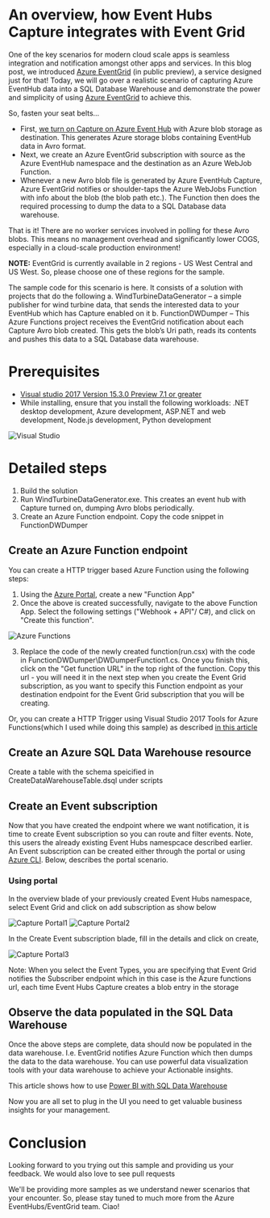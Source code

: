 # An overview, how Event Hubs Capture integrates with Event Grid 

One of the key scenarios for modern cloud scale apps is seamless integration and notification amongst other apps and services. In this blog post, we introduced [Azure EventGrid](https://azure.microsoft.com/blog/introducing-azure-event-grid-an-event-service-for-modern-applications/) (in public preview), a service designed just for that!
Today, we will go over a realistic scenario of capturing Azure EventHub data into a SQL Database Warehouse and demonstrate the power and simplicity of using [Azure EventGrid](https://docs.microsoft.com/azure/event-grid/overview) to achieve this.

So, fasten your seat belts…
*	First, [we turn on Capture on Azure Event Hub](https://docs.microsoft.com/azure/event-hubs/event-hubs-capture-overview) with Azure blob storage as destination. This generates Azure storage blobs containing EventHub data in Avro format.
*	Next, we create an Azure EventGrid subscription with source as the Azure EventHub namespace and the destination as an Azure WebJob Function.
*	Whenever a new Avro blob file is generated by Azure EventHub Capture, Azure EventGrid notifies or shoulder-taps the Azure WebJobs Function with info about the blob (the blob path etc.). The Function then does the required processing to dump the data to a SQL Database data warehouse.

That is it! There are no worker services involved in polling for these Avro blobs. This means no management overhead and significantly lower COGS, especially in a cloud-scale production environment!

**NOTE:** EventGrid is currently available in 2 regions - US West Central and US West. So, please choose one of these regions for the sample.

The sample code for this scenario is here. It consists of a solution with projects that do the following
a.	WindTurbineDataGenerator – a simple publisher for wind turbine data, that sends the interested data to your EventHub which has Capture enabled on it
b.	FunctionDWDumper – This Azure Functions project receives the EventGrid notification about each Capture Avro blob created. This gets the blob’s Uri path, reads its contents and pushes this data to a SQL Database data warehouse.

# Prerequisites
*	[Visual studio 2017 Version 15.3.0 Preview 7.1 or greater](https://www.visualstudio.com/vs/preview/)
*	While installing, ensure that you install the following workloads: .NET desktop development, Azure development, ASP.NET and web development, Node.js development, Python development

![Visual Studio](./media/EventCaptureGridDemo1.png)

# Detailed steps
1. Build the solution
2. Run WindTurbineDataGenerator.exe. This creates an event hub with Capture turned on, dumping Avro blobs periodically.
3. Create an Azure Function endpoint. Copy the code snippet in FunctionDWDumper

## Create an Azure Function endpoint
You can create a HTTP trigger based Azure Function using the following steps:

1. Using the [Azure Portal](https://ms.portal.azure.com), create a new "Function App"
2. Once the above is created successfully, navigate to the above Function App. Select the following settings ("Webhook + API"/ C#), and click on "Create this function".

![Azure Functions](./media/EventCaptureGridDemo2.png)

3. Replace the code of the newly created function(run.csx) with the code in FunctionDWDumper\DWDumperFunction1.cs. Once you finish this, click on the "Get function URL" in the top right of the function. Copy this url - you will need it in the next step when you create the Event Grid subscription, as you want to specify this Function endpoint as your destination endpoint for the Event Grid subscription that you will be creating.

Or, you can create a HTTP Trigger using Visual Studio 2017 Tools for Azure Functions(which I used while doing this sample) as described [in this article](https://blogs.msdn.microsoft.com/webdev/2017/05/10/azure-function-tools-for-visual-studio-2017/)

## Create an Azure SQL Data Warehouse resource
Create a table with the schema speicified in CreateDataWarehouseTable.dsql under scripts

## Create an Event subscription
Now that you have created the endpoint where we want notification, it is time to create Event subscription so you can route and filter events. Note, this users the already existing Event Hubs namespcace described earlier.
An Event subscription can be created either through the portal or using [Azure CLI](https://docs.microsoft.com/azure/event-grid/custom-event-quickstart). Below, describes the portal scenario.

### Using portal
In the overview blade of your previously created Event Hubs namespace, select Event Grid and click on add subscription as show below

![Capture Portal1](./media/EventCaptureGridDemo3.png)
![Capture Portal2](./media/EventCaptureGridDemo4.png)

In the Create Event subscription blade, fill in the details and click on create,

![Capture Portal3](./media/EventCaptureGridDemo5.png)

Note: When you select the Event Types, you are specifying that Event Grid notifies the Subscriber endpoint which in this case is the Azure functions url, each time Event Hubs Capture creates a blob entry in the storage

## Observe the data populated in the SQL Data Warehouse
Once the above steps are complete, data should now be populated in the data warehouse. I.e. EventGrid notifies Azure Function which then dumps the data to the data warehouse.  You can use powerful data visualization tools with your data warehouse to achieve your Actionable insights.

This article shows how to use [Power BI with SQL Data Warehouse](https://docs.microsoft.com/azure/sql-data-warehouse/sql-data-warehouse-integrate-power-bi)

Now you are all set to plug in the UI you need to get valuable business insights for your management.

# Conclusion
Looking forward to you trying out this sample and providing us your feedback. We would also love to see pull requests

We'll be providing more samples as we understand newer scenarios that your encounter.
So, please stay tuned to much more from the Azure EventHubs/EventGrid team. Ciao!




 
 

